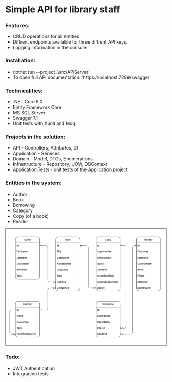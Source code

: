 # Simple API for library staff

### Features:
- CRUD operations for all entities
- Diffrent endpoints available for three diffrent API keys.
- Logging information in the console

### Installation:
- dotnet run --project .\src\APIServer
- To open full API documentation: 'https://localhost:7299/swagger'

### Technicalities:
- .NET Core 8.0
- Entity Framework Core
- MS SQL Server
- Swagger 7.1
- Unit tests with Xunit and Moq

### Projects in the solution:
- API - Controllers, Attributes, DI
- Application - Services
- Domain - Model, DTOs, Enumerations
- Infrastructure - Repository, UOW, DBContext
- Application.Tests - unit tests of the Application project

### Entities in the system:
- Author
- Book
- Borrowing
- Category
- Copy (of a book)
- Reader

![alt text](https://github.com/SzaroBury/SimpleLibraryAPI/blob/HEAD/SimpleLibraryLogicalERD.png?raw=true)

### Todo:
- JWT Authentication
- Integragion tests